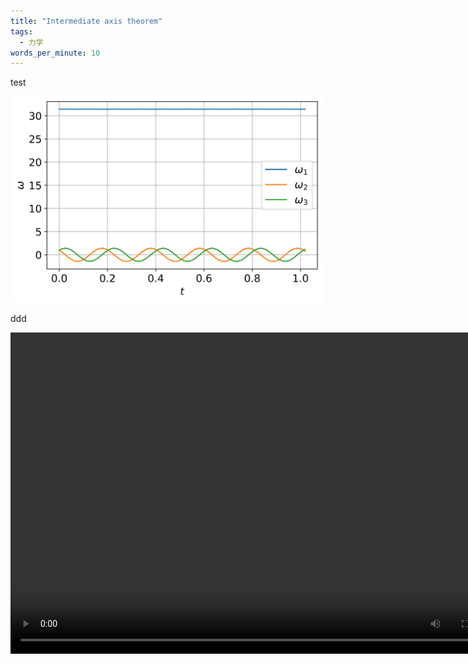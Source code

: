 ```yaml
---
title: "Intermediate axis theorem"
tags:
  - 力学
words_per_minute: 10
---
```


test

<img src="/assets/images/2021/07/omega_1.svg" width="500px" />

ddd

<video width="800px" height="514px" autoplay loop controls>
   <source src="/assets/images/2021/07/omega.mp4" type="video/mp4">
</video>
